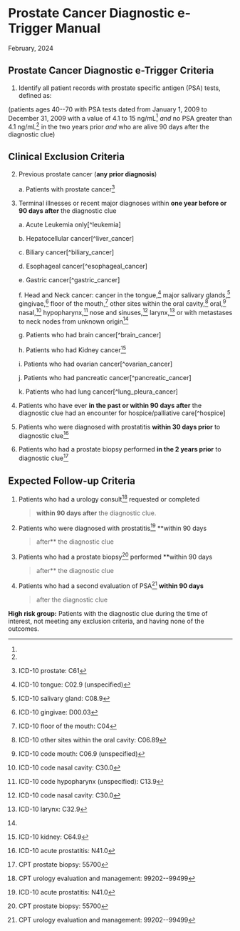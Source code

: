 # Prostate Cancer Diagnostic e-Trigger Manual

February, 2024

## Prostate Cancer Diagnostic e-Trigger Criteria

1.  Identify all patient records with prostate specific antigen (PSA)
    tests, defined as:

(patients ages 40--70 with PSA tests dated from January 1, 2009 to
December 31, 2009 with a value of 4.1 to 15 ng/mL[^1] *and* no PSA
greater than 4.1 ng/mL[^2] in the two years prior *and* who are alive 90
days after the diagnostic clue)

## Clinical Exclusion Criteria

2.  Previous prostate cancer (**any prior diagnosis**)

    a.  Patients with prostate cancer[^3]

3.  Terminal illnesses or recent major diagnoses within **one year
    before or 90 days after** the diagnostic clue

    a.  Acute Leukemia only[^leukemia]

    b.  Hepatocellular cancer[^liver_cancer]

    c.  Biliary cancer[^biliary_cancer]

    d.  Esophageal cancer[^esophageal_cancer]

    e.  Gastric cancer[^gastric_cancer]

    f.  Head and Neck cancer: cancer in the tongue,[^9] major salivary
        glands,[^10] gingivae,[^11] floor of the mouth,[^12] other sites
        within the oral cavity,[^13] oral,[^14] nasal,[^15]
        hypopharynx,[^16] nose and sinuses,[^17] larynx,[^18] or with
        metastases to neck nodes from unknown origin[^19]

    g.  Patients who had brain cancer[^brain_cancer]

    h.  Patients who had Kidney cancer[^21]

    i.  Patients who had ovarian cancer[^ovarian_cancer]

    j.  Patients who had pancreatic cancer[^pancreatic_cancer]

    k.  Patients who had lung cancer[^lung_pleura_cancer]

4.  Patients who have ever **in the past or within 90 days after** the
    diagnostic clue had an encounter for hospice/palliative care[^hospice]

5.  Patients who were diagnosed with prostatitis **within 30 days
    prior** to diagnostic clue[^26]

6.  Patients who had a prostate biopsy performed **in the 2 years
    prior** to diagnostic clue[^27]

## Expected Follow-up Criteria

1.  Patients who had a urology consult[^28] requested or completed
    > **within 90 days after** the diagnostic clue.

2.  Patients who were diagnosed with prostatitis[^26] **within 90 days
    > after** the diagnostic clue

3.  Patients who had a prostate biopsy[^27] performed **within 90 days
    > after** the diagnostic clue

4.  Patients who had a second evaluation of PSA[^28] **within 90 days**
    > after the diagnostic clue

**High risk group:** Patients with the diagnostic clue during the time
of interest, not meeting any exclusion criteria, and having none of the
outcomes.






[^1]: 

[^2]: 

[^3]: ICD-10 prostate: C61

[^9]: ICD-10 tongue: C02.9 (unspecified)

[^10]: ICD-10 salivary gland: C08.9

[^11]: ICD-10 gingivae: D00.03

[^12]: ICD-10 floor of the mouth: C04

[^13]: ICD-10 other sites within the oral cavity: C06.89

[^14]: ICD-10 code mouth: C06.9 (unspecified)

[^15]: ICD-10 code nasal cavity: C30.0

[^16]: ICD-10 code hypopharynx (unspecified): C13.9

[^17]: ICD-10 code nasal cavity: C30.0

[^18]: ICD-10 larynx: C32.9

[^19]: 

[^21]: ICD-10 kidney: C64.9

[^26]: ICD-10 acute prostatitis: N41.0

[^27]: CPT prostate biopsy: 55700

[^28]: CPT urology evaluation and management: 99202--99499

